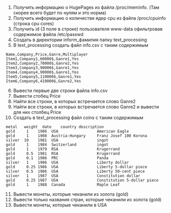 1) Получить информацию о HugePages из файла /proc/meminfo. (Там скорее всего будет по нулям и это норма)
2) Получить информацию о количестве ядер cpu из файла /proc/cpuinfo (строка cpu cores)
3) Получить id (3 поле в строке) пользователя www-data офильтровав содержимое файла /etc/passwd
4) Создать в директории inform_фамилия папку text_processing
5) В text_processing создать файл info.csv с таким содержимым
```
Name,Company,Price,Ganre,Multiplayer
Item1,Company1,60000$,Ganre1,Yes
Item2,Company2,70000$,Ganre2,Yes
Item3,Company3,90000$,Ganre1,Yes
Item4,Company4,90000$,Ganre1,Yes
Item5,Company5,110000$,Ganre1,Yes
Item6,Company6,410000$,Ganre2,Yes
```
6) Вывести первые две строки файла info.csv
7) Вывести стобец Price
8) Найти все строки, в которых встречается слово Ganre2
9) Найти все строки, в которых встречается слово Ganre2 и вывести для них столбец Price
10) Создать в text_processing файл coins с таким содержимым
```
metal	weight	date	country	description
gold     1    1986  USA                 American Eagle
gold     1    1908  Austria-Hungary     Franz Josef 100 Korona
silver  10    1981  USA                 ingot
gold     1    1984  Switzerland         ingot
gold     1    1979  RSA                 Krugerrand
gold     0.5  1981  RSA                 Krugerrand
gold     0.1  1986  PRC                 Panda
silver   1    1986  USA                 Liberty dollar
gold     0.25 1986  USA                 Liberty 5-dollar piece
silver   0.5  1986  USA                 Liberty 50-cent piece
silver   1    1987  USA                 Constitution dollar
gold     0.25 1987  USA                 Constitution 5-dollar piece
gold     1    1988  Canada              Maple Leaf
```
11) Вывести монеты, которые чеканили из золота (gold)
12) Вывести только названия стран, которые чеканили из золота (gold)
13) Вывести монеты, которые чеканили в USA
